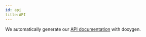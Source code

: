 ```yaml
---
id: api
title:API
---
```


We automatically generate our [API documentation](/docs/en/html/index.html) with doxygen.
